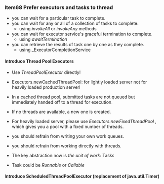 ### Item68 Prefer executors and tasks to thread

* you can wait for a particular task to complete.
* you can wait for any or all of a collection of tasks to complete.
    + using _invokeAll_ or _invokeAny_ methods
* you can wait for executor service's graceful termination to complete.
    + using _awaitTermination_
* you can retrieve the results of task one by one as they complete.
    + using _ExecutorCompletionService



#### Introduce Thread Pool Executors
* Use _ThreadPoolExecutor_ directly!

* Executors.newCachedThreadPool: for lightly loaded server not for heavily loaded production server!

* In a cached thread pool, submitted tasks are not queued but immediately handed off to a thread for execution. 

* If no threads are available, a new one is created.

* For heavily loaded server, please use _Executors.newFixedThreadPool_ , which gives you a pool with a fixed number of threads.


* you should refrain from writing your own work queues.
* you should refrain from working directly with threads.

* The key abstraction now is _the unit of work_: Tasks
* Task could be _Runnable_ or _Callable_

#### Introduce ScheduledThreadPoolExecutor (replacement of java.util.Timer)
